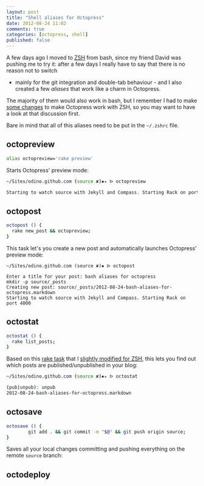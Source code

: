 ```yaml
---
layout: post
title: "Shell aliases for Octopress"
date: 2012-08-24 11:02
comments: true
categories: [octopress, shell]
published: false
---
```


A few days ago I moved to [ZSH](http://en.wikipedia.org/wiki/Z_shell) 
from bash, since my friend David was pushing me to try it:
after a few days I really have to say
that there is no reason not to switch
- mainly for the git integration and
double-tab behaviour - and I also
created a few *aliases* that work like
a charm in Octopress.

<!-- more -->

The majority of them would also work in
bash, but I remember I had to make
[some changes](https://github.com/imathis/octopress/issues/117)
to make Octopress work with ZSH, so
you may want to have a look at that discussion first.

Bare in mind that all of this aliases need to be put in
the `~/.zshrc` file.

## octopreview

``` bash
alias octopreview='rake preview'
```

Starts Octopress' preview mode:

``` bash
~/Sites/odino.github.com (source ✘)✹✭ ᐅ octopreview

Starting to watch source with Jekyll and Compass. Starting Rack on port 4000
```

## octopost

``` bash
octopost () {
  rake new_post && octopreview;
}
```

This task let's you create a new post and
automatically launches Octopress' preview mode:

``` shell
~/Sites/odino.github.com (source ✘)✹ ᐅ octopost

Enter a title for your post: bash aliases for octopress
mkdir -p source/_posts
Creating new post: source/_posts/2012-08-24-bash-aliases-for-octopress.markdown
Starting to watch source with Jekyll and Compass. Starting Rack on port 4000
```

## octostat

``` bash
octostat () {
  rake list_posts;
}
```

Based on this [rake task](http://tonytonyjan.github.com/2012/05/02/list-all-posts-rake-task-for-octopress/)
that I [slightly modified for ZSH](https://github.com/odino/odino.github.com/blob/source/Rakefile#L388),
this lets you find out which posts are published/unpublished
in your blog:

``` bash
~/Sites/odino.github.com (source ✘)✹✭ ᐅ octostat

(pub|unpub): unpub
2012-08-24-bash-aliases-for-octopress.markdown
```

## octosave

``` bash
octosave () {
        git add . && git commit -m "$@" && git push origin source;
}
```

Saves all your local changes committing
and pushing everything on the remote `source`
branch:



## octodeploy